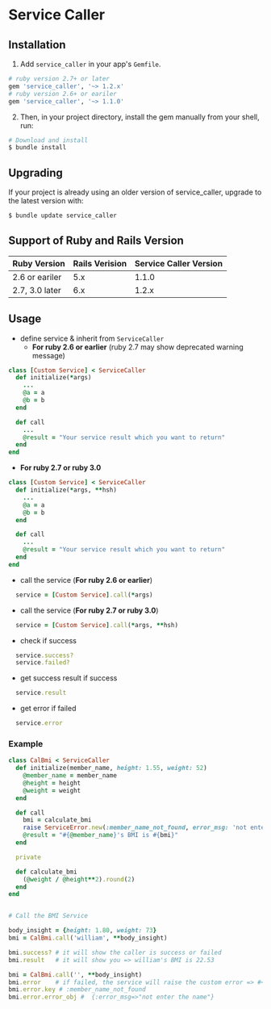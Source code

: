 # Service Caller

## Installation
1. Add `service_caller` in your app's `Gemfile`.

``` ruby
# ruby version 2.7+ or later
gem 'service_caller', '~> 1.2.x'
# ruby version 2.6+ or eariler
gem 'service_caller', '~> 1.1.0'
```

2. Then, in your project directory, install the gem manually from your shell, run:

``` bash
# Download and install
$ bundle install
```

## Upgrading

If your project is already using an older version of service_caller, upgrade to the latest version with:

``` bash
$ bundle update service_caller
```

## Support of Ruby and Rails Version

|  Ruby Version  | Rails Verision | Service Caller Version |
| - | - | - |
| 2.6 or eariler | 5.x | 1.1.0 | 
| 2.7, 3.0 later | 6.x | 1.2.x |

## Usage

* define service & inherit from `ServiceCaller`
  * **For ruby 2.6 or earlier** (ruby 2.7 may show deprecated warning message)
```ruby
class [Custom Service] < ServiceCaller
  def initialize(*args)
    ...
    @a = a
    @b = b
  end

  def call
    ...
    @result = "Your service result which you want to return"
  end
end
```
  * **For ruby 2.7 or ruby 3.0**
``` ruby
class [Custom Service] < ServiceCaller
  def initialize(*args, **hsh)
    ...
    @a = a
    @b = b
  end

  def call
    ...
    @result = "Your service result which you want to return"
  end
end
``` 

* call the service (**For ruby 2.6 or earlier**)
```ruby
  service = [Custom Service].call(*args)
```

* call the service (**For ruby 2.7 or ruby 3.0**)
```ruby
  service = [Custom Service].call(*args, **hsh)
```

* check if success
```ruby
  service.success?
  service.failed?
```

* get success result if success
```ruby
  service.result
```

* get error if failed
```ruby
  service.error
```

### Example

``` ruby
class CalBmi < ServiceCaller
  def initialize(member_name, height: 1.55, weight: 52)
    @member_name = member_name
    @height = height
    @weight = weight
  end

  def call
    bmi = calculate_bmi
    raise ServiceError.new(:member_name_not_found, error_msg: 'not enter the name') if @member_name.blank?
    @result = "#{@member_name}'s BMI is #{bmi}"
  end

  private

  def calculate_bmi
    (@weight / @height**2).round(2)
  end
end


# Call the BMI Service

body_insight = {height: 1.80, weight: 73}
bmi = CalBmi.call('william', **body_insight)

bmi.success? # it will show the caller is success or failed
bmi.result   # it will show you => william's BMI is 22.53

bmi = CalBmi.call('', **body_insight)
bmi.error    # if failed, the service will raise the custom error => #<ServiceError: member_name_not_found>
bmi.error.key # :member_name_not_found
bmi.error.error_obj #  {:error_msg=>"not enter the name"}
```